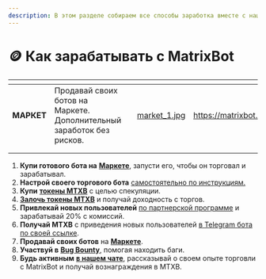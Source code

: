 ```yaml
---
description: В этом разделе собираем все способы заработка вместе с нашим проектом
---
```


# 🪙 Как зарабатывать с MatrixBot

<table data-view="cards"><thead><tr><th></th><th></th><th></th><th data-hidden data-card-cover data-type="files"></th><th data-hidden data-card-target data-type="content-ref"></th></tr></thead><tbody><tr><td><strong>МАРКЕТ</strong></td><td>Продавай своих ботов на Маркете. Дополнительный заработок без рисков.</td><td></td><td><a href=".gitbook/assets/market_1.jpg">market_1.jpg</a></td><td><a href="https://matrixbot.io/market">https://matrixbot.io/market</a></td></tr><tr><td></td><td></td><td></td><td></td><td></td></tr><tr><td></td><td></td><td></td><td></td><td></td></tr></tbody></table>

1. **Купи готового бота на** [**Маркете**](https://matrixbot.io/market), запусти его, чтобы он торговал и зарабатывал.
2. **Настрой своего торгового бота** [самостоятельно по инструкциям.](sozdanie-redaktirovanie-bota.md)
3. **Купи** [**токены MTXB**](matrixbot.io-token-mtxb/) с целью спекуляции.
4. [**Залочь токены MTXB**](kak-zarabatyvat-s-matrixbot/dokhodnost-na-loke-mtxb.md) и получай доходность с торгов.
5. **Привлекай новых пользователей** [по партнерской программе](kak-zarabatyvat-s-matrixbot/partnerskaya-programma.md) и зарабатывай 20% с комиссий.
6. **Получай MTXB** с приведения новых пользователей [в Telegram бота по своей ссылке](https://t.me/matrixbotio/120).
7. **Продавай своих ботов** на [**Маркете**](https://matrixbot.io/market).
8. **Участвуй в** [**Bug Bounty**](https://t.me/matrixbotio/125), помогая находить баги.
9. **Будь активным** [**в нашем чате**](https://t.me/matrixbotio\_ru\_chat), рассказывай о своем опыте торговли с MatrixBot и получай вознаграждения в MTXB.
